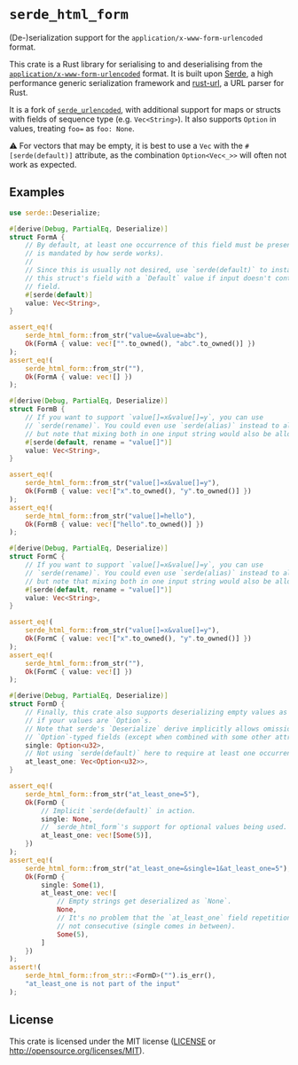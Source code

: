 # `serde_html_form`

(De-)serialization support for the `application/x-www-form-urlencoded` format.

This crate is a Rust library for serialising to and deserialising from
the [`application/x-www-form-urlencoded`][urlencoded] format. It is built
upon [Serde], a high performance generic serialization framework and [rust-url],
a URL parser for Rust.

It is a fork of [`serde_urlencoded`], with additional support for maps or
structs with fields of sequence type (e.g. `Vec<String>`). It also supports
`Option` in values, treating `foo=` as `foo: None`.

⚠️ For vectors that may be empty, it is best to use a `Vec` with the
`#[serde(default)]` attribute, as the combination `Option<Vec<_>>` will
often not work as expected.

[rust-url]: https://github.com/servo/rust-url
[Serde]: https://github.com/serde-rs/serde
[urlencoded]: https://url.spec.whatwg.org/#application/x-www-form-urlencoded
[`serde_urlencoded`]: https://github.com/nox/serde_urlencoded

## Examples

```rust
use serde::Deserialize;

#[derive(Debug, PartialEq, Deserialize)]
struct FormA {
    // By default, at least one occurrence of this field must be present (this
    // is mandated by how serde works).
    //
    // Since this is usually not desired, use `serde(default)` to instantiate
    // this struct's field with a `Default` value if input doesn't contain that
    // field.
    #[serde(default)]
    value: Vec<String>,
}

assert_eq!(
    serde_html_form::from_str("value=&value=abc"),
    Ok(FormA { value: vec!["".to_owned(), "abc".to_owned()] })
);
assert_eq!(
    serde_html_form::from_str(""),
    Ok(FormA { value: vec![] })
);

#[derive(Debug, PartialEq, Deserialize)]
struct FormB {
    // If you want to support `value[]=x&value[]=y`, you can use
    // `serde(rename)`. You could even use `serde(alias)` instead to allow both,
    // but note that mixing both in one input string would also be allowed then.
    #[serde(default, rename = "value[]")]
    value: Vec<String>,
}

assert_eq!(
    serde_html_form::from_str("value[]=x&value[]=y"),
    Ok(FormB { value: vec!["x".to_owned(), "y".to_owned()] })
);
assert_eq!(
    serde_html_form::from_str("value[]=hello"),
    Ok(FormB { value: vec!["hello".to_owned()] })
);

#[derive(Debug, PartialEq, Deserialize)]
struct FormC {
    // If you want to support `value[]=x&value[]=y`, you can use
    // `serde(rename)`. You could even use `serde(alias)` instead to allow both,
    // but note that mixing both in one input string would also be allowed then.
    #[serde(default, rename = "value[]")]
    value: Vec<String>,
}

assert_eq!(
    serde_html_form::from_str("value[]=x&value[]=y"),
    Ok(FormC { value: vec!["x".to_owned(), "y".to_owned()] })
);
assert_eq!(
    serde_html_form::from_str(""),
    Ok(FormC { value: vec![] })
);

#[derive(Debug, PartialEq, Deserialize)]
struct FormD {
    // Finally, this crate also supports deserializing empty values as `None`
    // if your values are `Option`s.
    // Note that serde's `Deserialize` derive implicitly allows omission of
    // `Option`-typed fields (except when combined with some other attributes).
    single: Option<u32>,
    // Not using `serde(default)` here to require at least one occurrence.
    at_least_one: Vec<Option<u32>>,
}

assert_eq!(
    serde_html_form::from_str("at_least_one=5"),
    Ok(FormD {
        // Implicit `serde(default)` in action.
        single: None,
        // `serde_html_form`'s support for optional values being used.
        at_least_one: vec![Some(5)],
    })
);
assert_eq!(
    serde_html_form::from_str("at_least_one=&single=1&at_least_one=5"),
    Ok(FormD {
        single: Some(1),
        at_least_one: vec![
            // Empty strings get deserialized as `None`.
            None,
            // It's no problem that the `at_least_one` field repetitions are
            // not consecutive (single comes in between).
            Some(5),
        ]
    })
);
assert!(
    serde_html_form::from_str::<FormD>("").is_err(),
    "at_least_one is not part of the input"
);
```

## License

This crate is licensed under the MIT license ([LICENSE](LICENSE) or
http://opensource.org/licenses/MIT).
